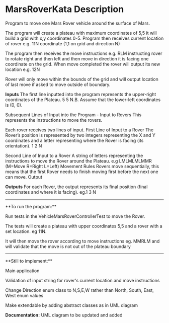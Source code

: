 # MarsRoverKata Description
Program to move one Mars Rover vehicle around the surface of Mars.

The program will create a plateau with maximum coordinates of 5,5 it will build a grid with x,y coordinates 0-5. 
Program then receives current location of rover e.g. 11N coordinate (1,1 on grid and direction N)

The program then receives the move instructions e.g. RLM instructing rover to rotate right and then left and then move 
in direction it is facing one coordinate on the grid.
When move completed the rover will output its new location e.g. 12N

Rover will only move within the bounds of the grid and will output location of last move if asked to move outside of boundary.

**Inputs**
The first line inputted into the program represents the upper-right coordinates of the Plateau. 5 5
N.B. Assume that the lower-left coordinates is (0, 0).

Subsequent Lines of Input into the Program - Input to Rovers
This represents the instructions to move the rovers.

Each rover receives two lines of input.
First Line of Input to a Rover
The Rover’s position is represented by two integers representing the X and Y coordinates and a letter representing where the Rover is facing (its
orientation). 1 2 N

Second Line of Input to a Rover
A string of letters representing the instructions to move the Rover around the Plateau. e.g LMLMLMLMMR (M=Move R=Right L=Left)
Movement Rules
Rovers move sequentially, this means that the first Rover needs to finish moving first before the next one can move.
Output

**Outputs**
For each Rover, the output represents its final position (final coordinates and where it is facing).
eg.1 3 N

**********************************************************************************************************

<p>**To run the program:**</p>
<p>Run tests in the VehicleMarsRoverControllerTest to move the Rover.</p>
<p>The tests will create a plateau with upper coordinates 5,5 and a rover with a set location. eg 11N.</p>
<p>It will then move the rover according to move instructions eg. MMRLM and will validate that the move is not out of the plateau boundary</p>

**********************************************************************************************************

<p>**Still to implement:**</p>
<p>Main application</p>
<p>Validation of input string for rover's current location and move instructions</p>
<p>Change Direction enum class to N,S,E,W rather than North, South, East, West enum values</p>
<p>Make extendable by adding abstract classes as in UML diagram</p>


**Documentation:**
UML diagram to be updated and added

